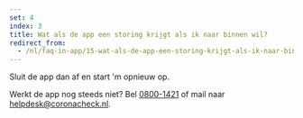 ```yaml
---
set: 4
index: 3
title: Wat als de app een storing krijgt als ik naar binnen wil?
redirect_from: 
  - /nl/faq-in-app/15-wat-als-de-app-een-storing-krijgt-als-ik-naar-binnen-wil
---
```

Sluit de app dan af en start 'm opnieuw op. 

Werkt de app nog steeds niet? Bel <a href="tel:0800-1421">0800-1421</a> of mail naar [helpdesk@coronacheck.nl](mailto:helpdesk@coronacheck.nl).
